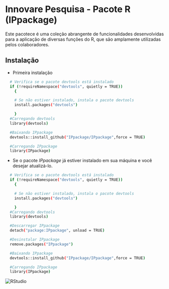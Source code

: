 
# Innovare Pesquisa - Pacote R (IPpackage)

Este pacotece é uma coleção abrangente de funcionalidades desenvolvidas para a aplicação de diversas funções do R, que são amplamente utilizadas pelos colaboradores.

   
## Instalação

- Primeira instalação


```bash
  # Verifica se o pacote devtools está instalado
  if (!requireNamespace("devtools", quietly = TRUE)) 
    {

    # Se não estiver instalado, instala o pacote devtools
    install.packages("devtools")

    }
  #Carregando devtools
  library(devtools)

  #Baixando IPpackage
  devtools::install_github("IPpackage/IPpackage",force = TRUE)

  #Carregando IPpackage
  library(IPpackage)
```

- Se o pacote _IPpackage_ já estiver instalado em sua máquina e você desejar atualizá-lo.
```bash
  # Verifica se o pacote devtools está instalado
  if (!requireNamespace("devtools", quietly = TRUE)) 
    {

    # Se não estiver instalado, instala o pacote devtools
    install.packages("devtools")

    }
  #Carregando devtools
  library(devtools)

  #Descarregar IPpackage
  detach("package:IPpackage", unload = TRUE)

  #Desinstalar IPpackage
  remove.packages("IPpackage")

  #Baixando IPpackage
  devtools::install_github("IPpackage/IPpackage",force = TRUE)

  #Carregando IPpackage
  library(IPpackage)
```

![RStudio](https://img.shields.io/badge/RStudio-R-blue.svg)
